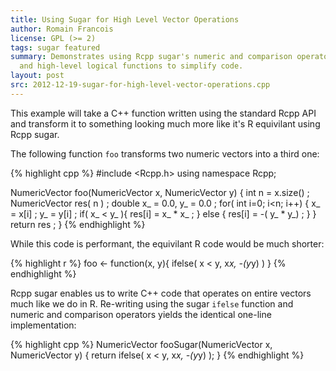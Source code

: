 ```yaml
---
title: Using Sugar for High Level Vector Operations
author: Romain Francois 
license: GPL (>= 2)
tags: sugar featured
summary: Demonstrates using Rcpp sugar's numeric and comparison operators
  and high-level logical functions to simplify code.
layout: post
src: 2012-12-19-sugar-for-high-level-vector-operations.cpp
---
```

This example will take a C++ function written using the standard Rcpp
API and transform it to something looking much more like it's R 
equivilant using Rcpp sugar.

The following function `foo` transforms two numeric vectors into a 
third one:



{% highlight cpp %}
#include <Rcpp.h>
using namespace Rcpp;

NumericVector foo(NumericVector x, NumericVector y) {
   int n = x.size() ;
   NumericVector res( n ) ;
   double x_ = 0.0, y_ = 0.0 ;
   for( int i=0; i<n; i++) {
      x_ = x[i] ;
      y_ = y[i] ;
      if( x_ < y_ ){
         res[i] = x_ * x_ ;
      } else {
         res[i] = -( y_ * y_) ;
      }
   }
   return res ;
}
{% endhighlight %}


While this code is performant, the equivilant R code would be much shorter:

{% highlight r %}
foo <- function(x, y){
   ifelse( x < y, x*x, -(y*y) )
}
{% endhighlight %}


Rcpp sugar enables us to write C++ code that operates on entire vectors
much like we do in R. Re-writing using the sugar `ifelse` function and
numeric and comparison operators yields the identical one-line
implementation:

{% highlight cpp %}
NumericVector fooSugar(NumericVector x, NumericVector y) {
   return ifelse( x < y, x*x, -(y*y) );
}
{% endhighlight %}

